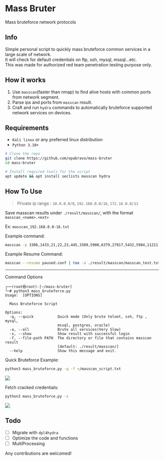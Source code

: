# Mass Bruter
Mass bruteforce network protocols

## Info
Simple personal script to quickly mass bruteforce common services in a large scale of network.<br>
It will check for default credentials on ftp, ssh, mysql, mssql...etc.<br>
This was made for authorized red team penetration testing purpose only.

## How it works
1. Use `masscan`(faster than nmap) to find alive hosts with common ports from network segment.
2. Parse ips and ports from `masscan` result.
3. Craft and run `hydra` commands to automatically bruteforce supported network services on devices.

## Requirements
- `Kali linux` or any preferred linux distribution
- `Python 3.10+`

```bash
# Clone the repo
git clone https://github.com/opabravo/mass-bruter
cd mass-bruter

# Install required tools for the script
apt update && apt install seclists masscan hydra
```

## How To Use

> Private ip range : `10.0.0.0/8`, `192.168.0.0/16`, `172.16.0.0/12` 

Save masscan results under `./result/masscan/`, with the format `masscan_<name>.<ext>`

Ex: `masscan_192.168.0.0-16.txt`

Example command:
```bash
masscan -p 3306,1433,21,22,23,445,3389,5900,6379,27017,5432,5984,11211,9200,1521 172.16.0.0/12 | tee ./result/masscan/masscan_test.txt
```

Example Resume Command: 
```bash
masscan --resume paused.conf | tee -a ./result/masscan/masscan_test.txt
```

---
Command Options
```console
┌──(root㉿root)-[~/mass-bruter]
└─# python3 mass_bruteforce.py
Usage:  [OPTIONS]

  Mass Bruteforce Script

Options:
  -q, --quick           Quick mode (Only brute telnet, ssh, ftp , mysql,
                        mssql, postgres, oracle)
  -a, --all             Brute all services(Very Slow)
  -s, --show            Show result with successful login
  -f, --file-path PATH  The directory or file that contains masscan result
                        [default: ./result/masscan/]
  --help                Show this message and exit.
```

Quick Bruteforce Example:
```bash
python3 mass_bruteforce.py -q -f ~/masscan_script.txt
```
![](https://i.imgur.com/hVbIaki.png)

Fetch cracked credentials:
```bash
python3 mass_bruteforce.py -s
```
![](https://i.imgur.com/FPSMAEb.png)


## Todo
- [ ] Migrate with `dpl4hydra`
- [ ] Optimize the code and functions
- [ ] MultiProcessing

Any contributions are welcomed!
